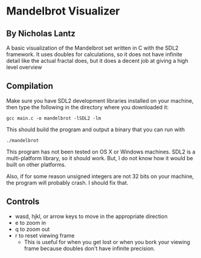 # Mandelbrot Visualizer
## By Nicholas Lantz

A basic visualization of the Mandelbrot set written in C with the SDL2
framework. It uses doubles for calculations, so it does not have infinite
detail like the actual fractal does, but it does a decent job at giving a
high level overview

## Compilation

Make sure you have SDL2 development libraries installed on your machine, then
type the following in the directory where you downloaded it:

```
gcc main.c -o mandelbrot -lSDL2 -lm
```

This should build the program and output a binary that you can run with

```
./mandelbrot
```

This program has not been tested on OS X or Windows machines. SDL2 is a
multi-platform library, so it should work. But, I do not know how it would be
built on other platforms.

Also, if for some reason unsigned integers are not 32 bits on your machine, the
program will probably crash. I should fix that.
## Controls

* wasd, hjkl, or arrow keys to move in the appropriate direction
* e to zoom in
* q to zoom out
* r to reset viewing frame
  * This is useful for when you get lost or when you bork your viewing frame
    because doubles don't have infinite precision.
